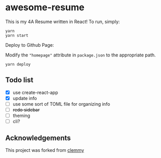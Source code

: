 # awesome-resume

This is my 4A Resume written in React! To run, simply:

```
yarn
yarn start
```

Deploy to Github Page:

Modify the `"homepage"` attribute in `package.json` to the appropriate path.

```
yarn deploy
```

## Todo list

* [x] use create-react-app
* [x] update info
* [ ] use some sort of TOML file for organizing info
* [ ] ~~redo sidebar~~
* [ ] theming
* [ ] cli?

## Acknowledgements

This project was forked from [clemmy](https://github.com/clemmy)
